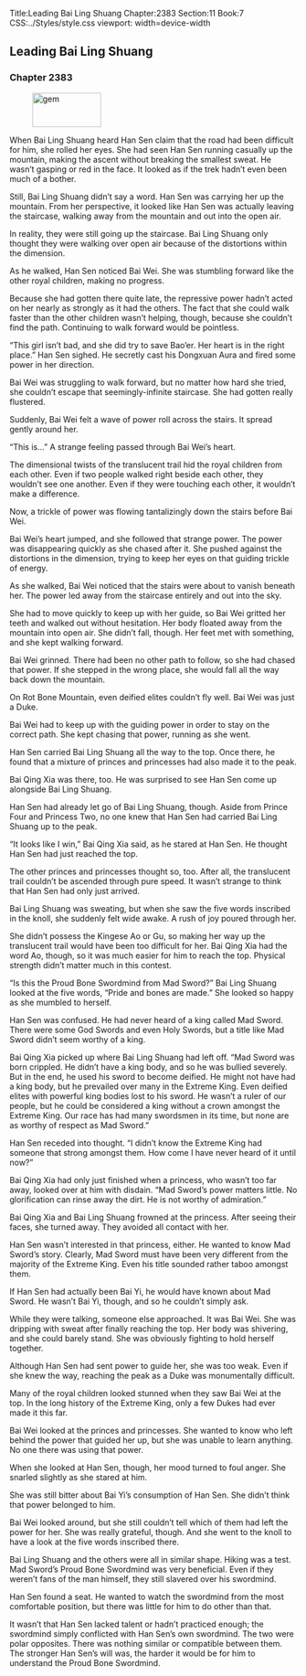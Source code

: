 Title:Leading Bai Ling Shuang 
Chapter:2383 
Section:11 
Book:7 
CSS:../Styles/style.css 
viewport: width=device-width
  
## Leading Bai Ling Shuang
### Chapter 2383 
<figure>
	<img src="../Images/gem.gif" alt="gem" id="gem" width="120" height="60" />
</figure>
  

  
  When Bai Ling Shuang heard Han Sen claim that the road had been difficult for him, she rolled her eyes. She had seen Han Sen running casually up the mountain, making the ascent without breaking the smallest sweat. He wasn’t gasping or red in the face. It looked as if the trek hadn’t even been much of a bother.

Still, Bai Ling Shuang didn’t say a word. Han Sen was carrying her up the mountain. From her perspective, it looked like Han Sen was actually leaving the staircase, walking away from the mountain and out into the open air.

In reality, they were still going up the staircase. Bai Ling Shuang only thought they were walking over open air because of the distortions within the dimension.

As he walked, Han Sen noticed Bai Wei. She was stumbling forward like the other royal children, making no progress.

Because she had gotten there quite late, the repressive power hadn’t acted on her nearly as strongly as it had the others. The fact that she could walk faster than the other children wasn’t helping, though, because she couldn’t find the path. Continuing to walk forward would be pointless.

“This girl isn’t bad, and she did try to save Bao’er. Her heart is in the right place.” Han Sen sighed. He secretly cast his Dongxuan Aura and fired some power in her direction.

Bai Wei was struggling to walk forward, but no matter how hard she tried, she couldn’t escape that seemingly-infinite staircase. She had gotten really flustered.

Suddenly, Bai Wei felt a wave of power roll across the stairs. It spread gently around her.

“This is…” A strange feeling passed through Bai Wei’s heart.

The dimensional twists of the translucent trail hid the royal children from each other. Even if two people walked right beside each other, they wouldn’t see one another. Even if they were touching each other, it wouldn’t make a difference.

Now, a trickle of power was flowing tantalizingly down the stairs before Bai Wei.

Bai Wei’s heart jumped, and she followed that strange power. The power was disappearing quickly as she chased after it. She pushed against the distortions in the dimension, trying to keep her eyes on that guiding trickle of energy.

As she walked, Bai Wei noticed that the stairs were about to vanish beneath her. The power led away from the staircase entirely and out into the sky.

She had to move quickly to keep up with her guide, so Bai Wei gritted her teeth and walked out without hesitation. Her body floated away from the mountain into open air. She didn’t fall, though. Her feet met with something, and she kept walking forward.

Bai Wei grinned. There had been no other path to follow, so she had chased that power. If she stepped in the wrong place, she would fall all the way back down the mountain.

On Rot Bone Mountain, even deified elites couldn’t fly well. Bai Wei was just a Duke.

Bai Wei had to keep up with the guiding power in order to stay on the correct path. She kept chasing that power, running as she went.

Han Sen carried Bai Ling Shuang all the way to the top. Once there, he found that a mixture of princes and princesses had also made it to the peak.

Bai Qing Xia was there, too. He was surprised to see Han Sen come up alongside Bai Ling Shuang.

Han Sen had already let go of Bai Ling Shuang, though. Aside from Prince Four and Princess Two, no one knew that Han Sen had carried Bai Ling Shuang up to the peak.

“It looks like I win,” Bai Qing Xia said, as he stared at Han Sen. He thought Han Sen had just reached the top.

The other princes and princesses thought so, too. After all, the translucent trail couldn’t be ascended through pure speed. It wasn’t strange to think that Han Sen had only just arrived.

Bai Ling Shuang was sweating, but when she saw the five words inscribed in the knoll, she suddenly felt wide awake. A rush of joy poured through her.

She didn’t possess the Kingese Ao or Gu, so making her way up the translucent trail would have been too difficult for her. Bai Qing Xia had the word Ao, though, so it was much easier for him to reach the top. Physical strength didn’t matter much in this contest.

“Is this the Proud Bone Swordmind from Mad Sword?” Bai Ling Shuang looked at the five words, “Pride and bones are made.” She looked so happy as she mumbled to herself.

Han Sen was confused. He had never heard of a king called Mad Sword. There were some God Swords and even Holy Swords, but a title like Mad Sword didn’t seem worthy of a king.

Bai Qing Xia picked up where Bai Ling Shuang had left off. “Mad Sword was born crippled. He didn’t have a king body, and so he was bullied severely. But in the end, he used his sword to become deified. He might not have had a king body, but he prevailed over many in the Extreme King. Even deified elites with powerful king bodies lost to his sword. He wasn’t a ruler of our people, but he could be considered a king without a crown amongst the Extreme King. Our race has had many swordsmen in its time, but none are as worthy of respect as Mad Sword.”

Han Sen receded into thought. “I didn’t know the Extreme King had someone that strong amongst them. How come I have never heard of it until now?”

Bai Qing Xia had only just finished when a princess, who wasn’t too far away, looked over at him with disdain. “Mad Sword’s power matters little. No glorification can rinse away the dirt. He is not worthy of admiration.”

Bai Qing Xia and Bai Ling Shuang frowned at the princess. After seeing their faces, she turned away. They avoided all contact with her.

Han Sen wasn’t interested in that princess, either. He wanted to know Mad Sword’s story. Clearly, Mad Sword must have been very different from the majority of the Extreme King. Even his title sounded rather taboo amongst them.

If Han Sen had actually been Bai Yi, he would have known about Mad Sword. He wasn’t Bai Yi, though, and so he couldn’t simply ask.

While they were talking, someone else approached. It was Bai Wei. She was dripping with sweat after finally reaching the top. Her body was shivering, and she could barely stand. She was obviously fighting to hold herself together.

Although Han Sen had sent power to guide her, she was too weak. Even if she knew the way, reaching the peak as a Duke was monumentally difficult.

Many of the royal children looked stunned when they saw Bai Wei at the top. In the long history of the Extreme King, only a few Dukes had ever made it this far.

Bai Wei looked at the princes and princesses. She wanted to know who left behind the power that guided her up, but she was unable to learn anything. No one there was using that power.

When she looked at Han Sen, though, her mood turned to foul anger. She snarled slightly as she stared at him.

She was still bitter about Bai Yi’s consumption of Han Sen. She didn’t think that power belonged to him.

Bai Wei looked around, but she still couldn’t tell which of them had left the power for her. She was really grateful, though. And she went to the knoll to have a look at the five words inscribed there.

Bai Ling Shuang and the others were all in similar shape. Hiking was a test. Mad Sword’s Proud Bone Swordmind was very beneficial. Even if they weren’t fans of the man himself, they still slavered over his swordmind.

Han Sen found a seat. He wanted to watch the swordmind from the most comfortable position, but there was little for him to do other than that.

It wasn’t that Han Sen lacked talent or hadn’t practiced enough; the swordmind simply conflicted with Han Sen’s own swordmind. The two were polar opposites. There was nothing similar or compatible between them. The stronger Han Sen’s will was, the harder it would be for him to understand the Proud Bone Swordmind.
